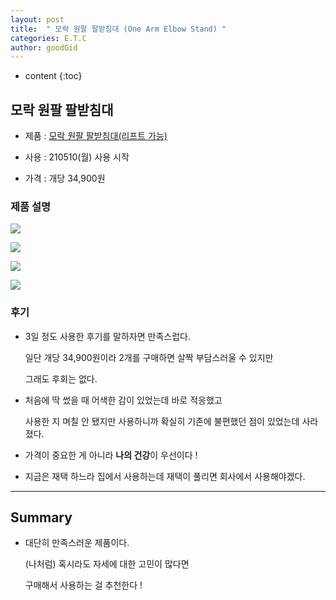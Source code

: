```yaml
---
layout: post
title:  " 모락 원팔 팔받침대 (One Arm Elbow Stand) "
categories: E.T.C
author: goodGid
---
```

* content
{:toc}

## 모락 원팔 팔받침대

* 제품 : [모락 원팔 팔받침대(리프트 가능)](https://bit.ly/33zTmYw)

* 사용 : 210510(월) 사용 시작

* 가격 : 개당 34,900원






### 제품 설명

![](/assets/img/etc/Morac-One-Arm-Elbow-Stand_1.png)

![](/assets/img/etc/Morac-One-Arm-Elbow-Stand_2.png)

![](/assets/img/etc/Morac-One-Arm-Elbow-Stand_3.png)

![](/assets/img/etc/Morac-One-Arm-Elbow-Stand_4.png)

### 후기

* 3일 정도 사용한 후기를 말하자면 만족스럽다.

  일단 개당 34,900원이라 2개를 구매하면 살짝 부담스러울 수 있지만

  그래도 후회는 없다.

* 처음에 딱 썼을 때 어색한 감이 있었는데 바로 적응했고 

  사용한 지 며칠 안 됐지만 사용하니까 확실히 기존에 불편했던 점이 있었는데 사라졌다.

* 가격이 중요한 게 아니라 **나의 건강**이 우선이다 !

* 지금은 재택 하느라 집에서 사용하는데 재택이 풀리면 회사에서 사용해야겠다.


---


## Summary

* 대단히 만족스러운 제품이다.

  (나처럼) 혹시라도 자세에 대한 고민이 많다면

  구매해서 사용하는 걸 추천한다 !